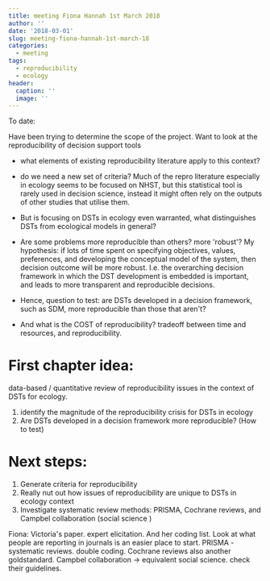```yaml
---
title: meeting Fiona Hannah 1st March 2018
author: ''
date: '2018-03-01'
slug: meeting-fiona-hannah-1st-march-18
categories:
  - meeting
tags:
  - reproducibility
  - ecology
header:
  caption: ''
  image: ''
---
```


To date:

Have been trying to determine the scope of the project. Want to look at the reproducibility of decision support tools

- what elements of existing reproducibility literature apply to this context?

- do we need a new set of criteria? Much of the repro literature especially in ecology seems to be focused on NHST, but this statistical tool is rarely used in decision science, instead it might often rely on the outputs of other studies that utilise them.

- But is focusing on DSTs in ecology even warranted, what distinguishes DSTs from ecological models in general?

- Are some problems more reproducible than others? more 'robust'? My hypothesis: if lots of time spent on specifying objectives, values, preferences, and developing the conceptual model of the system, then decision outcome will be more robust. I.e. the overarching decision framework in which the DST development is embedded is important, and leads to more transparent and reproducible decisions.

- Hence, question to test: are DSTs developed in a decision framework, such as SDM, more reproducible than those that aren't?
        
- And what is the COST of reproducibility? tradeoff between time and resources, and reproducibility.


# First chapter idea:

data-based / quantitative review of reproducibility issues in the context of DSTs for ecology.

1. identify the magnitude of the reproducibility crisis for DSTs in ecology
2. Are DSTs developed in a decision framework more reproducible? (How to test)


# Next steps:

1. Generate criteria for reproducibility
2. Really nut out how issues of reproducibility are unique to DSTs in ecology context
3. Investigate systematic review methods: PRISMA, Cochrane reviews, and Campbel collaboration (social science )

Fiona: Victoria's paper. expert elicitation. And her coding list.
Look at what people are reporting in journals is an easier place to start.
PRISMA - systematic reviews. double coding. Cochrane reviews also another goldstandard.
Campbel collaboration -> equivalent social science. check their guidelines.




